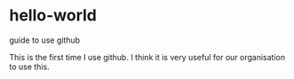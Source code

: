 # hello-world
guide to use github

This is the first time I use github. I think it is very useful for our organisation to use this.

